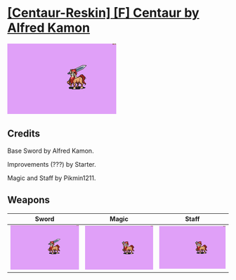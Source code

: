 # [\[Centaur-Reskin\] \[F\] Centaur by Alfred Kamon](./)
 

<img src="./1.%20Sword/Sword_000.png" alt="[Centaur-Reskin] [F] Centaur by Alfred Kamon standing" />

## Credits

Base Sword by Alfred Kamon. 

Improvements (???) by Starter.

Magic and Staff by Pikmin1211.

## Weapons
 

|Sword |Magic |Staff |
|  :---: | :---: | :---: |
| <img alt="Sword animation" src="./1.%20Sword/Sword.gif" /> | <img alt="Magic animation" src="./6.%20Magic/Magic.gif" /> | <img alt="Staff animation" src="./7.%20Staff/Staff.gif" /> |
